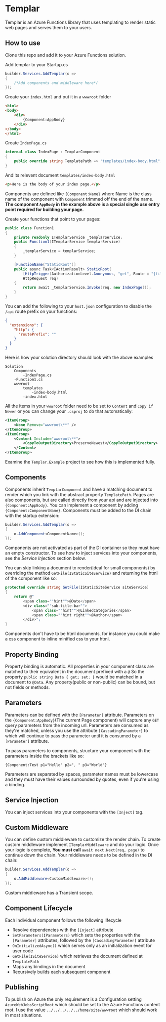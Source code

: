 # Templar
Templar is an Azure Functions library that uses templating to render static web pages and serves them to your users.

## How to use
Clone this repo and add it to your Azure Functions solution.

Add templar to your Startup.cs
```csharp
builder.Services.AddTemplar(o =>
{
    /*Add components and middleware here*/
});
```
Create your `index.html` and put it in a `wwwroot` folder
```html
<html>
<body>
    <div>
        {Component:AppBody}
    </div>
</body>
</html>
```
Create `IndexPage.cs`
```csharp
internal class IndexPage : TemplarComponent
{
    public override string TemplatePath => "templates/index-body.html";
}
```
And its relevent document `templates/index-body.html`
```html
<p>Here is the body of your index page.</p>
```
Components are defined like `{Component:Name}` where Name is the class name of the component with `Component` trimmed off the end of the name. 
**The component `AppBody` in the example above is a special single use entry point required for building your page.**

Create your functions that point to your pages:
```csharp
public class Function1
{
    private readonly ITemplarService _templarService;
    public Function1(ITemplarService templarService)
    {
        _templarService = templarService;
    }

    [FunctionName("StaticRoot")]
    public async Task<IActionResult> StaticRoot(
        [HttpTrigger(AuthorizationLevel.Anonymous, "get", Route = "{file?}")]
        HttpRequest req)
    {
        return await _templarService.Invoke(req, new IndexPage());
    }
}
```

You can add the following to your `host.json` configuration to disable the `/api` route prefix on your functions:
```json
{
  "extensions": {
    "http": {
      "routePrefix": ""
    }
  }
}
```

Here is how your solution directory should look with the above examples
```
Solution
    Components
        -IndexPage.cs
    -Function1.cs
    wwwroot
        templates
            -index-body.html
        -index.html
```

All the items in your `wwwroot` folder need to be set to `Content` and `Copy if Newer` or you can change your `.csproj` to do that 
automatically:
```xml
<ItemGroup>
    <None Remove="wwwroot\**" />
</ItemGroup>
<ItemGroup>
    <Content Include="wwwroot\**">
        <CopyToOutputDirectory>PreserveNewest</CopyToOutputDirectory>
    </Content>
</ItemGroup>
```

Examine the `Templar.Example` project to see how this is implemented fully.

## Components
Components inherit `TemplarComponent` and have a matching document to render which you link with the abstract property `TemplatePath`. 
Pages are also components, but are called directly from your api and are injected into `{Component:AppBody}`. 
You can implement a component by adding `{Component:ComponentName}`. Components must be added to the DI chain with the 
startup extension:
```csharp
builder.Services.AddTemplar(o => 
{
    o.AddComponent<ComponentName>();
});
```
Components are not activated as part of the DI container so they must have an empty constructor. To see how to inject services 
into your components, see the *Service Injection* section below.

You can skip linking a document to render(ideal for small components) by overriding the method `GetFile(IStaticSiteService)` and 
returning the html of the component like so:
```csharp
protected override string GetFile(IStaticSiteService siteService)
{
    return @"
        <span class=""hint"">@Date</span>
        <div class=""sub-title-bar"">
            <span class=""hint"">@LinkedCategories</span>
            <span class=""hint right"">@Author</span>
        </div>";
}
```

Components don't have to be html documents, for instance you could make a css component to inline minified css to your html. 

## Property Binding
Property binding is automatic. All properties in your component class are matched to their equivalent in the document prefixed with a `@` 
So the property `public string Data { get; set; }` would be matched in a document to `@Data`. Any property(public or non-public) can 
be bound, but not fields or methods.

## Parameters
Parameters can be defined with the `[Parameter]` attribute. Parameters on the `{Component:AppBody}`(The current Page component) 
will capture any `GET` query parameters from the incoming url. 
Parameters are consumed as they're matched, unless you use the attribute `[CascadingParameter]` to which will 
continue to pass the parameter until it is consumed by a `[Parameter]` attribute.

To pass parameters to components, structure your component with the parameters inside the brackets like so:
```
{Component:Test p1="Hello" p2=", " p3="World"}
```
Parameters are separated by spaces, parameter names must be lowercase and they must have their values surrounded by quotes, 
even if you're using a binding.

## Service Injection
You can inject services into your components with the `[Inject]` tag.

## Custom Middleware
You can define custom middleware to customize the render chain. To create custom middleware implement `ITemplarMiddleware` and 
do your logic. Once your logic is complete, **You must call** `await next.Next(req, page)` to continue down the chain. 
Your middleware needs to be defined in the DI chain:
```csharp
builder.Services.AddTemplar(o => 
{
    o.AddMiddleware<CustomMiddleware>();
});
```
Custom middleware has a Transient scope.

## Component Lifecycle
Each individual component follows the following lifecycle
* Resolve dependencies with the `[Inject]` attribute
* `SetParameters(IParameters)` which sets the properties with the `[Parameter]` attributes, followed by the `[CascadingParameter]` attribute
* `OnInitializedAsync()` which serves only as an initialization event for user code
* `GetFile(ISiteService)` which retrieves the document defined at `TemplatePath`
* Maps any bindings in the document
* Recursively builds each subsequent component

## Publishing
To publish on Azure the only requirement is a Configuration setting `AzureWebJobsScriptRoot` which should be set to the 
Azure Functions content root. I use the value `../../../../../home/site/wwwroot` which should work in most situations.